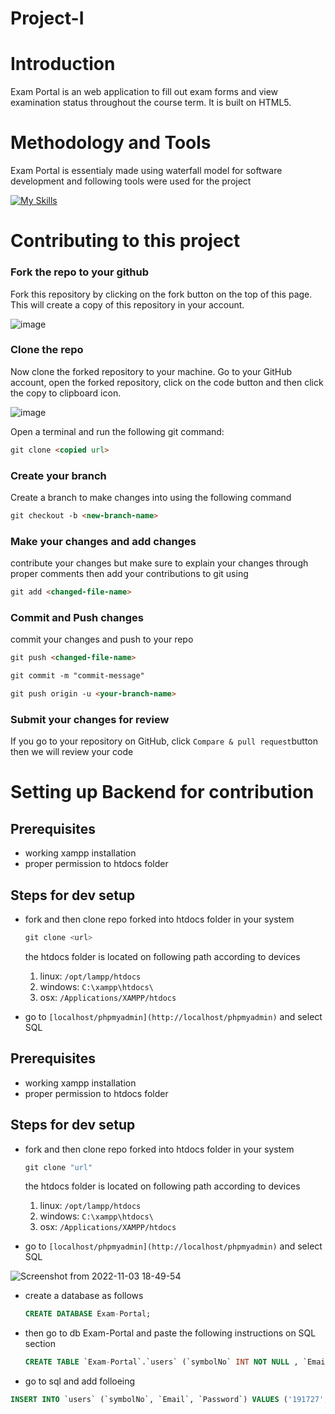# Project-I

# Introduction

Exam Portal is an web application to fill out exam forms and view examination status throughout the course term. It is built on HTML5.

# Methodology and Tools

Exam Portal is essentialy made using waterfall model for software development and following tools were used for the project 

[![My Skills](https://skillicons.dev/icons?i=js,html,css,mysql,php)](https://skillicons.dev)


# Contributing to this project

### Fork the repo to your github

Fork this repository by clicking on the fork button on the top of this page. This will create a copy of this repository in your account.

![image](https://user-images.githubusercontent.com/59206903/199491617-1a830cd3-e3f3-4d1e-83cb-079cb7feb803.png)

### Clone the repo

Now clone the forked repository to your machine. Go to your GitHub account, open the forked repository, click on the code button and then click the copy to clipboard icon.

![image](https://user-images.githubusercontent.com/59206903/199491899-b95cb41a-0877-4a3e-81c2-dd76227a0a78.png)

Open a terminal and run the following git command:

```markdown
git clone <copied url>
```

### Create your branch

Create a branch to make changes into using the following command

```markdown
git checkout -b <new-branch-name>
```

### Make your changes and add changes

contribute your changes but make sure to explain your changes through proper comments then add your contributions to git using

```markdown
git add <changed-file-name>
```

### Commit and Push changes

commit your changes and push to your repo

```markdown
git push <changed-file-name>
```


```markdown
git commit -m "commit-message"
```

```markdown
git push origin -u <your-branch-name>
```

### Submit your changes for review

If you go to your repository on GitHub, click  `Compare & pull request`button then we will review your code

# Setting up Backend for contribution

## Prerequisites

- working xampp installation
- proper permission to htdocs folder

## Steps for dev setup

- fork and then clone repo forked into htdocs folder in your system
    
    ```jsx
    git clone <url>
    ```
    
    the htdocs folder is located on following path according to devices
    
    1. linux: `/opt/lampp/htdocs`
    2. windows: `C:\xampp\htdocs\`
    3. osx: `/Applications/XAMPP/htdocs`
- go to `[localhost/phpmyadmin](http://localhost/phpmyadmin)` and select SQL
    
    

## Prerequisites

- working xampp installation
- proper permission to htdocs folder

## Steps for dev setup

- fork and then clone repo forked into htdocs folder in your system
    
    ```jsx
    git clone "url"
    ```
    
    the htdocs folder is located on following path according to devices
    
    1. linux: `/opt/lampp/htdocs`
    2. windows: `C:\xampp\htdocs\`
    3. osx: `/Applications/XAMPP/htdocs`
- go to `[localhost/phpmyadmin](http://localhost/phpmyadmin)` and select SQL
    
![Screenshot from 2022-11-03 18-49-54](https://user-images.githubusercontent.com/59206903/199731257-410bb02a-da53-4ea6-b815-c0a864cd1dfd.png)

    
- create a database as follows
    
    ```sql
    CREATE DATABASE Exam-Portal;
    ```
    
- then go to db Exam-Portal and paste the following instructions on SQL section
    
    ```sql
    CREATE TABLE `Exam-Portal`.`users` (`symbolNo` INT NOT NULL , `Email` VARCHAR(255) NOT NULL , `Password` VARCHAR(255) NOT NULL , PRIMARY KEY    (`symbolNo`)) ENGINE = InnoDB;
    ```
    
<!-- - create a database as follows
    
    ```sql
    CREATE DATABASE Exam-Portal;
    ```
    
- then go to db Exam-Portal and paste the following instructions on SQL section
    
    ```sql
    CREATE TABLE `Exam-Portal`.`users` (`id` INT NOT NULL AUTO_INCREMENT , `Email` VARCHAR(255) NOT NULL , `Password` VARCHAR(255) NOT NULL , PRIMARY KEY (`id`)) ENGINE = InnoDB;
    ``` -->
 - go to sql and add folloeing 
 ```sql
 INSERT INTO `users` (`symbolNo`, `Email`, `Password`) VALUES ('191727', 'timalsinasibindra@gmail.com', 'test-123');
 ```
